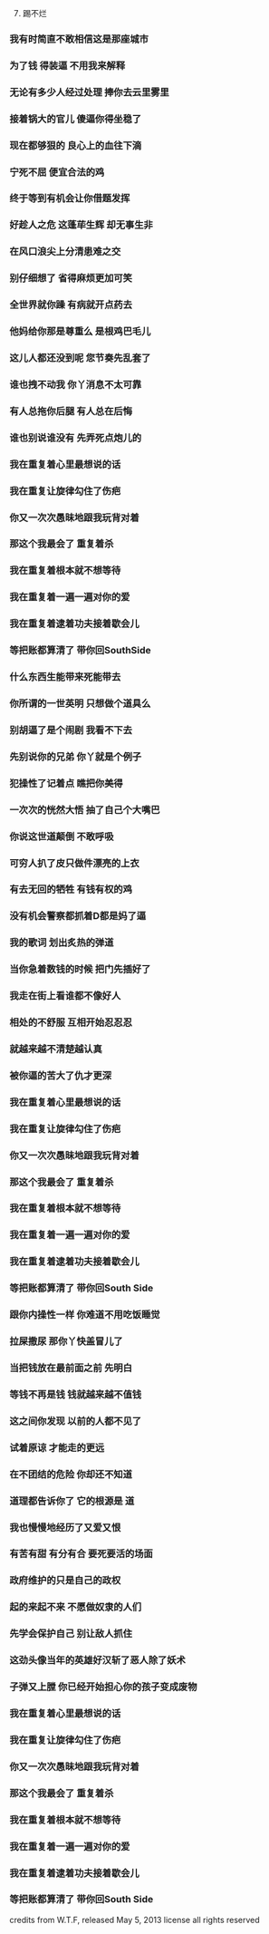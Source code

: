 7. 踢不烂
### 我有时简直不敢相信这是那座城市 
### 为了钱 得装逼 不用我来解释 
### 无论有多少人经过处理 捧你去云里雾里 
### 接着锅大的官儿 傻逼你得坐稳了 
### 现在都够狠的 良心上的血往下滴 
### 宁死不屈 便宜合法的鸡 
### 终于等到有机会让你借题发挥 
### 好趁人之危 这蓬荜生辉 却无事生非 
### 在风口浪尖上分清患难之交 
### 别仔细想了 省得麻烦更加可笑 
### 全世界就你躁 有病就开点药去 
### 他妈给你那是尊重么 是根鸡巴毛儿 
### 这儿人都还没到呢 您节奏先乱套了 
### 谁也拽不动我 你丫消息不太可靠 
### 有人总拖你后腿 有人总在后悔 
### 谁也别说谁没有 先弄死点炮儿的 
### 
### 我在重复着心里最想说的话 
### 我在重复让旋律勾住了伤疤 
### 你又一次次愚昧地跟我玩背对着 
### 那这个我最会了 重复着杀 
### 我在重复着根本就不想等待 
### 我在重复着一遍一遍对你的爱 
### 我在重复着逮着功夫接着歇会儿 
### 等把账都算清了 带你回SouthSide 
### 
### 什么东西生能带来死能带去 
### 你所谓的一世英明 只想做个道具么 
### 别胡逼了是个闹剧 我看不下去 
### 先别说你的兄弟 你丫就是个例子 
### 犯操性了记着点 瞧把你美得 
### 一次次的恍然大悟 抽了自己个大嘴巴 
### 你说这世道颠倒 不敢呼吸 
### 可穷人扒了皮只做件漂亮的上衣 
### 有去无回的牺牲 有钱有权的鸡 
### 没有机会警察都抓着D都是妈了逼 
### 我的歌词 划出炙热的弹道 
### 当你急着数钱的时候 把门先插好了 
### 我走在街上看谁都不像好人 
### 相处的不舒服 互相开始忍忍忍 
### 就越来越不清楚越认真 
### 被你逼的苦大了仇才更深 
### 
### 我在重复着心里最想说的话 
### 我在重复让旋律勾住了伤疤 
### 你又一次次愚昧地跟我玩背对着 
### 那这个我最会了 重复着杀 
### 我在重复着根本就不想等待 
### 我在重复着一遍一遍对你的爱 
### 我在重复着逮着功夫接着歇会儿 
### 等把账都算清了 带你回South Side 
### 
### 
### 跟你内操性一样 你难道不用吃饭睡觉 
### 拉屎撒尿 那你丫快盖冒儿了 
### 当把钱放在最前面之前 先明白 
### 等钱不再是钱 钱就越来越不值钱 
### 这之间你发现 以前的人都不见了 
### 试着原谅 才能走的更远 
### 在不团结的危险 你却还不知道 
### 道理都告诉你了 它的根源是 道 
### 我也慢慢地经历了又爱又恨 
### 有苦有甜 有分有合 要死要活的场面 
### 政府维护的只是自己的政权 
### 起的来起不来 不愿做奴隶的人们 
### 先学会保护自己 别让敌人抓住 
### 这劲头像当年的英雄好汉斩了恶人除了妖术 
### 子弹又上膛 你已经开始担心你的孩子变成废物 
### 
### 我在重复着心里最想说的话 
### 我在重复让旋律勾住了伤疤 
### 你又一次次愚昧地跟我玩背对着 
### 那这个我最会了 重复着杀 
### 我在重复着根本就不想等待 
### 我在重复着一遍一遍对你的爱 
### 我在重复着逮着功夫接着歇会儿 
### 等把账都算清了 带你回South Side
credits
from W​.​T​.​F, released May 5, 2013
license
all rights reserved
